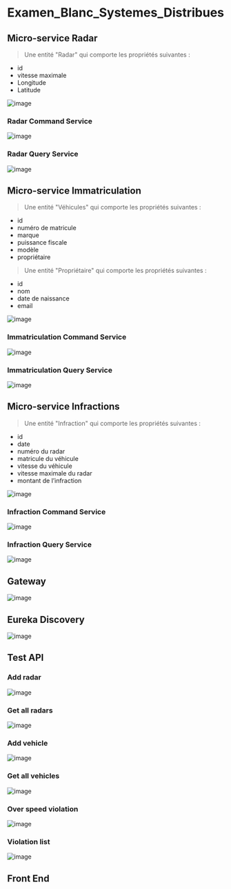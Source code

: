 ﻿# Examen_Blanc_Systemes_Distribues

## Micro-service Radar

>	Une entité "Radar" qui comporte les propriétés suivantes :
 - id
 - vitesse maximale
 - Longitude
 - Latitude

![image](https://user-images.githubusercontent.com/84138772/209477587-e270febb-7085-4379-b9a8-5e4f9ef71fdd.png)

### Radar Command Service

![image](https://user-images.githubusercontent.com/84138772/209477618-1b5a8cba-3dc4-4c7f-b89b-246ad9a4ca7e.png)

### Radar Query Service 

![image](https://user-images.githubusercontent.com/84138772/209477635-e2085ffa-dd80-4c5b-9a0a-5d782e5be442.png)

## Micro-service Immatriculation 

>	Une entité "Véhicules" qui comporte les propriétés suivantes :
 - id
 - numéro de matricule
 - marque
 - puissance fiscale
 - modèle
 - propriétaire
 
 >	Une entité "Propriétaire" qui comporte les propriétés suivantes :
 - id
 - nom
 - date de naissance
 - email

![image](https://user-images.githubusercontent.com/84138772/209477759-94531021-6463-4673-9e4d-dd8aaf60b0c3.png)


### Immatriculation Command Service

![image](https://user-images.githubusercontent.com/84138772/209477772-f0d8c894-4059-482a-89b8-15330ce4f23b.png)


### Immatriculation Query Service 

![image](https://user-images.githubusercontent.com/84138772/209477784-627cd70c-5b0e-4e71-9d16-233a3635b704.png)


## Micro-service Infractions

>	Une entité "Infraction" qui comporte les propriétés suivantes :
 - id
 - date
 - numéro du radar
 - matricule du véhicule
 - vitesse du véhicule
 - vitesse maximale du radar
 - montant de l’infraction

![image](https://user-images.githubusercontent.com/84138772/209477836-f41f8e4f-0944-484f-81fc-4434fc6e3657.png)

### Infraction Command Service

![image](https://user-images.githubusercontent.com/84138772/209477858-ca9f360a-53f3-41ae-8072-75c399de1f0f.png)

### Infraction Query Service 

![image](https://user-images.githubusercontent.com/84138772/209477873-f12dc2cc-9f0d-407e-b558-39877085cfb8.png)

## Gateway

![image](https://user-images.githubusercontent.com/84138772/209477986-15e14f90-f920-4142-ac0e-6ca14747ded6.png)

## Eureka Discovery

![image](https://user-images.githubusercontent.com/84138772/209477997-d7194802-b6bd-45d9-873f-f46c77239d24.png)


## Test API 

### Add radar

![image](https://user-images.githubusercontent.com/84138772/209478232-15634204-f817-4a03-878c-3df903ba9eed.png)

### Get all radars

![image](https://user-images.githubusercontent.com/84138772/209478268-1e7adae2-13dc-4d18-aa56-e7cf3c5ddfc3.png)

### Add vehicle

![image](https://user-images.githubusercontent.com/84138772/209478488-43490358-a26e-414f-8419-ce91454251a8.png)


### Get all vehicles

![image](https://user-images.githubusercontent.com/84138772/209478521-d7c49cec-72b8-40cd-8d56-5d7f3f5c6e1b.png)


### Over speed violation

![image](https://user-images.githubusercontent.com/84138772/209478645-aa08b11b-5314-4a71-b56e-f044902d5fc2.png)


### Violation list

![image](https://user-images.githubusercontent.com/84138772/209478708-26b61cbe-9c4c-4bf6-9779-e341733c2a5c.png)

## Front End



